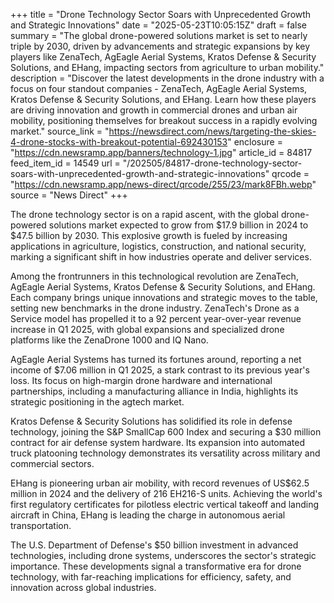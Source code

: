+++
title = "Drone Technology Sector Soars with Unprecedented Growth and Strategic Innovations"
date = "2025-05-23T10:05:15Z"
draft = false
summary = "The global drone-powered solutions market is set to nearly triple by 2030, driven by advancements and strategic expansions by key players like ZenaTech, AgEagle Aerial Systems, Kratos Defense & Security Solutions, and EHang, impacting sectors from agriculture to urban mobility."
description = "Discover the latest developments in the drone industry with a focus on four standout companies - ZenaTech, AgEagle Aerial Systems, Kratos Defense & Security Solutions, and EHang. Learn how these players are driving innovation and growth in commercial drones and urban air mobility, positioning themselves for breakout success in a rapidly evolving market."
source_link = "https://newsdirect.com/news/targeting-the-skies-4-drone-stocks-with-breakout-potential-692430153"
enclosure = "https://cdn.newsramp.app/banners/technology-1.jpg"
article_id = 84817
feed_item_id = 14549
url = "/202505/84817-drone-technology-sector-soars-with-unprecedented-growth-and-strategic-innovations"
qrcode = "https://cdn.newsramp.app/news-direct/qrcode/255/23/mark8FBh.webp"
source = "News Direct"
+++

<p>The drone technology sector is on a rapid ascent, with the global drone-powered solutions market expected to grow from $17.9 billion in 2024 to $47.5 billion by 2030. This explosive growth is fueled by increasing applications in agriculture, logistics, construction, and national security, marking a significant shift in how industries operate and deliver services.</p><p>Among the frontrunners in this technological revolution are ZenaTech, AgEagle Aerial Systems, Kratos Defense & Security Solutions, and EHang. Each company brings unique innovations and strategic moves to the table, setting new benchmarks in the drone industry. ZenaTech's Drone as a Service model has propelled it to a 92 percent year-over-year revenue increase in Q1 2025, with global expansions and specialized drone platforms like the ZenaDrone 1000 and IQ Nano.</p><p>AgEagle Aerial Systems has turned its fortunes around, reporting a net income of $7.06 million in Q1 2025, a stark contrast to its previous year's loss. Its focus on high-margin drone hardware and international partnerships, including a manufacturing alliance in India, highlights its strategic positioning in the agtech market.</p><p>Kratos Defense & Security Solutions has solidified its role in defense technology, joining the S&P SmallCap 600 Index and securing a $30 million contract for air defense system hardware. Its expansion into automated truck platooning technology demonstrates its versatility across military and commercial sectors.</p><p>EHang is pioneering urban air mobility, with record revenues of US$62.5 million in 2024 and the delivery of 216 EH216-S units. Achieving the world's first regulatory certificates for pilotless electric vertical takeoff and landing aircraft in China, EHang is leading the charge in autonomous aerial transportation.</p><p>The U.S. Department of Defense's $50 billion investment in advanced technologies, including drone systems, underscores the sector's strategic importance. These developments signal a transformative era for drone technology, with far-reaching implications for efficiency, safety, and innovation across global industries.</p>